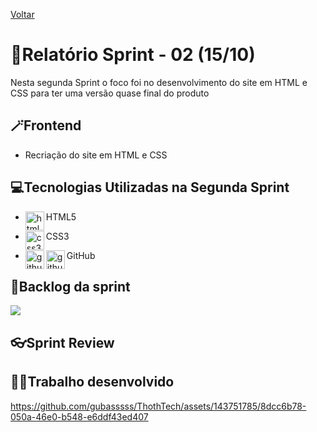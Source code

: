 <a href="../README.md">Voltar</a>

# 📄Relatório Sprint - 02 (15/10)

Nesta segunda Sprint o foco foi no desenvolvimento do site em HTML e CSS para ter uma versão quase final do produto

## 🪄Frontend

<ul>
<li>Recriação do site em HTML e CSS</li>
</ul>

<h2 aling="center"> 💻Tecnologias Utilizadas na Segunda Sprint </h2>
<span id="tecnologia">


 * <p>
   <img align="left" title="html5-logo" height="30px" src="https://user-images.githubusercontent.com/76211125/227503111-49bb0b02-2f06-4696-82e6-fbd8d0daed21.png"/>
     HTML5 
 </p>
 
 * <p>
      <img align="left" title="css3-logo" height="30px" src="https://user-images.githubusercontent.com/76211125/227503103-bb7005d7-5f2f-46e4-adb5-92ef19ce677d.png"/>  CSS3  
 </p>

 * <p>
      <img align="left" title="github-dark" height="30px" src="https://user-images.githubusercontent.com/76211125/227561942-1503fb74-eb8e-41d1-936e-bf22bc2d70eb.png#gh-dark-mode-only"/>
      <img align="left" title="github-light" height="30px" src="https://user-images.githubusercontent.com/76211125/227561896-a90cea71-7431-4908-ac8d-71fc02603eeb.png#gh-light-mode-only"/>
     GitHub 
 </p>


## 📃Backlog da sprint
<img align=center src="https://github.com/gubasssss/ThothTech/assets/143751785/5b63409b-e918-4b41-a91b-d2072cdb01ba"/>



## 👓Sprint Review


## 👨‍💻Trabalho desenvolvido
https://github.com/gubasssss/ThothTech/assets/143751785/8dcc6b78-050a-46e0-b548-e6ddf43ed407

